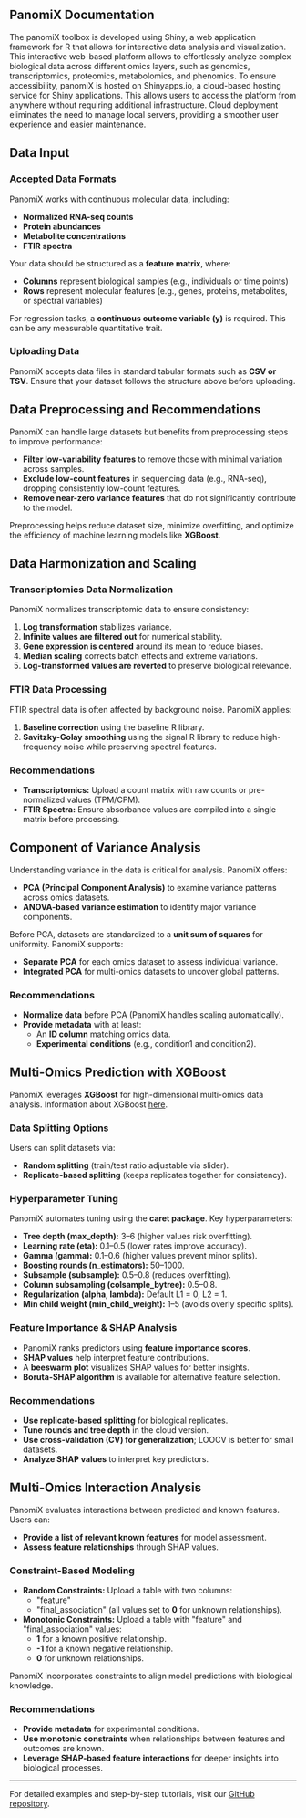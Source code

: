 ## PanomiX Documentation
The panomiX toolbox is developed using Shiny, a web application framework for R that allows for interactive data analysis and visualization. This interactive web-based platform allows to effortlessly analyze complex biological data across different omics layers, such as genomics, transcriptomics, proteomics, metabolomics, and phenomics.
To ensure accessibility, panomiX is hosted on Shinyapps.io, a cloud-based hosting service for Shiny applications. This allows users to access the platform from anywhere without requiring additional infrastructure. Cloud deployment eliminates the need to manage local servers, providing a smoother user experience and easier maintenance.

## Data Input

### Accepted Data Formats
PanomiX works with continuous molecular data, including:
- **Normalized RNA-seq counts**
- **Protein abundances**
- **Metabolite concentrations**
- **FTIR spectra**

Your data should be structured as a **feature matrix**, where:
- **Columns** represent biological samples (e.g., individuals or time points)
- **Rows** represent molecular features (e.g., genes, proteins, metabolites, or spectral variables)

For regression tasks, a **continuous outcome variable (y)** is required. This can be any measurable quantitative trait.

### Uploading Data
PanomiX accepts data files in standard tabular formats such as **CSV or TSV**. Ensure that your dataset follows the structure above before uploading.

## Data Preprocessing and Recommendations
PanomiX can handle large datasets but benefits from preprocessing steps to improve performance:
- **Filter low-variability features** to remove those with minimal variation across samples.
- **Exclude low-count features** in sequencing data (e.g., RNA-seq), dropping consistently low-count features.
- **Remove near-zero variance features** that do not significantly contribute to the model.

Preprocessing helps reduce dataset size, minimize overfitting, and optimize the efficiency of machine learning models like **XGBoost**.

## Data Harmonization and Scaling

### Transcriptomics Data Normalization
PanomiX normalizes transcriptomic data to ensure consistency:
1. **Log transformation** stabilizes variance.
2. **Infinite values are filtered out** for numerical stability.
3. **Gene expression is centered** around its mean to reduce biases.
4. **Median scaling** corrects batch effects and extreme variations.
5. **Log-transformed values are reverted** to preserve biological relevance.

### FTIR Data Processing
FTIR spectral data is often affected by background noise. PanomiX applies:
1. **Baseline correction** using the baseline R library.
2. **Savitzky-Golay smoothing** using the signal R library to reduce high-frequency noise while preserving spectral features.

### Recommendations
- **Transcriptomics:** Upload a count matrix with raw counts or pre-normalized values (TPM/CPM).
- **FTIR Spectra:** Ensure absorbance values are compiled into a single matrix before processing.

## Component of Variance Analysis
Understanding variance in the data is critical for analysis. PanomiX offers:
- **PCA (Principal Component Analysis)** to examine variance patterns across omics datasets.
- **ANOVA-based variance estimation** to identify major variance components.

Before PCA, datasets are standardized to a **unit sum of squares** for uniformity. PanomiX supports:
- **Separate PCA** for each omics dataset to assess individual variance.
- **Integrated PCA** for multi-omics datasets to uncover global patterns.

### Recommendations
- **Normalize data** before PCA (PanomiX handles scaling automatically).
- **Provide metadata** with at least:
  - An **ID column** matching omics data.
  - **Experimental conditions** (e.g., condition1 and condition2).

## Multi-Omics Prediction with XGBoost
PanomiX leverages **XGBoost** for high-dimensional multi-omics data analysis. Information about XGBoost <a href="https://xgboost.readthedocs.io/en/latest//">here</a>.

### Data Splitting Options
Users can split datasets via:
- **Random splitting** (train/test ratio adjustable via slider).
- **Replicate-based splitting** (keeps replicates together for consistency).

### Hyperparameter Tuning
PanomiX automates tuning using the **caret package**. Key hyperparameters:
- **Tree depth (max_depth):** 3–6 (higher values risk overfitting).
- **Learning rate (eta):** 0.1–0.5 (lower rates improve accuracy).
- **Gamma (gamma):** 0.1–0.6 (higher values prevent minor splits).
- **Boosting rounds (n_estimators):** 50–1000.
- **Subsample (subsample):** 0.5–0.8 (reduces overfitting).
- **Column subsampling (colsample_bytree):** 0.5–0.8.
- **Regularization (alpha, lambda):** Default L1 = 0, L2 = 1.
- **Min child weight (min_child_weight):** 1–5 (avoids overly specific splits).

### Feature Importance & SHAP Analysis
- PanomiX ranks predictors using **feature importance scores**.
- **SHAP values** help interpret feature contributions.
- A **beeswarm plot** visualizes SHAP values for better insights.
- **Boruta-SHAP algorithm** is available for alternative feature selection.

### Recommendations
- **Use replicate-based splitting** for biological replicates.
- **Tune rounds and tree depth** in the cloud version.
- **Use cross-validation (CV) for generalization**; LOOCV is better for small datasets.
- **Analyze SHAP values** to interpret key predictors.

## Multi-Omics Interaction Analysis
PanomiX evaluates interactions between predicted and known features. Users can:
- **Provide a list of relevant known features** for model assessment.
- **Assess feature relationships** through SHAP values.

### Constraint-Based Modeling
- **Random Constraints:** Upload a table with two columns:
  - "feature"
  - "final_association" (all values set to **0** for unknown relationships).
- **Monotonic Constraints:** Upload a table with "feature" and "final_association" values:
  - **1** for a known positive relationship.
  - **-1** for a known negative relationship.
  - **0** for unknown relationships.

PanomiX incorporates constraints to align model predictions with biological knowledge.

### Recommendations
- **Provide metadata** for experimental conditions.
- **Use monotonic constraints** when relationships between features and outcomes are known.
- **Leverage SHAP-based feature interactions** for deeper insights into biological processes.

---
For detailed examples and step-by-step tutorials, visit our [GitHub repository](https://github.com/your-repo-link).


